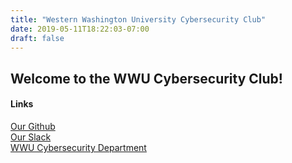 ```yaml
---
title: "Western Washington University Cybersecurity Club"
date: 2019-05-11T18:22:03-07:00
draft: false
---
```


## Welcome to the WWU Cybersecurity Club!

#### Links

[Our Github](https://github.com/wwucyber)  
[Our Slack](https://wwucyber.slack.com)  
[WWU Cybersecurity Department](https://cse.wwu.edu/computer-science/computer-information-systems-security-ciss)  

